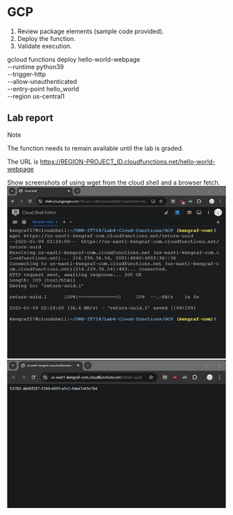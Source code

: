 # GCP										
1.	Review package elements (sample code provided).
2.	Deploy the function.
3.	Validate execution.


gcloud functions deploy hello-world-webpage \
    --runtime python39 \
    --trigger-http \
    --allow-unauthenticated \
    --entry-point hello_world \
    --region us-central1

## Lab report
> [!NOTE]
> The function needs to remain available until the lab is graded.

The URL is https://REGION-PROJECT_ID.cloudfunctions.net/hello-world-webpage  

Show screenshots of using wget from the cloud shell and a browser fetch.  
![cloudshell](Lab4-GCP-cli.png)
![browser](Lab4-GCP-browser.png)
